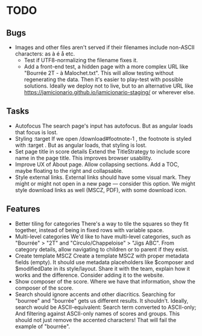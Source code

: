 
# TODO

## Bugs

- Images and other files aren't served if their filenames include non-ASCII characters: as à é å etc.
  - Test if UTF8-normalizing the filename fixes it.
  - Add a front-end test, a hidden page with a more complex URL like "Bourrée 2T - à Malochet.txt".
        This will allow testing without regenerating the data.
        Then it's easier to play-test with possible solutions.
        Ideally we deploy not to live, but to an alternative URL like https://jamicionario.github.io/jamicionario-staging/ or wherever else.

## Tasks

- Autofocus
    The search page's input has autofocus.
    But as angular loads that focus is lost.
- Styling :target
    If we open /download#footnote-1 , the footnote is styled with :target .
    But as angular loads, that styling is lost.
- Set page title in score details
    Extend the TitleStrategy to include score name in the page title.
    This improves browser usability.
- Improve UX of About page.
    Allow collapsing sections.
    Add a TOC, maybe floating to the right and collapsable.
- Style external links.
    External links should have some visual mark.
    They might or might not open in a new page — consider this option.
    We might style download links as well (MSCZ, PDF), with some download icon.

## Features

- Better tiling for categories
    There's a way to tile the squares so they fit together, instead of being in fixed rows with variable space.
- Multi-level categories
    We'd like to have multi-level categories, such as "Bourrée" > "2T" and "Círculo/Chappeloise" > "Jigs ABC".
    From category details, allow navigating to children or to parent if they exist.
- Create template MSCZ
    Create a template MSCZ with proper metadata fields (empty).
    It should use metadata placeholders like $composer and $modifiedDate in its style/layout.
    Share it with the team, explain how it works and the difference.
    Consider adding it to the website.
- Show composer of the score.
    Where we have that information, show the composer of the score.
- Search should ignore accents and other diacritics.
    Searching for "bourree" and "bourrée" gets us different results. It shouldn't.
    Ideally, search would be ASCII-equivalent:
        Search term converted to ASCII-only;
        And filtering against ASCII-only names of scores and groups.
    This should not just remove the accented characters! That will fail the example of "bourrée".
